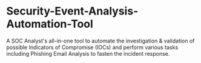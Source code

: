 # Security-Event-Analysis-Automation-Tool
A SOC Analyst's all-in-one tool to automate the investigation &amp; validation of possible Indicators of Compromise (IOCs) and perform various tasks including Phishing Email Analysis to fasten the incident response.
